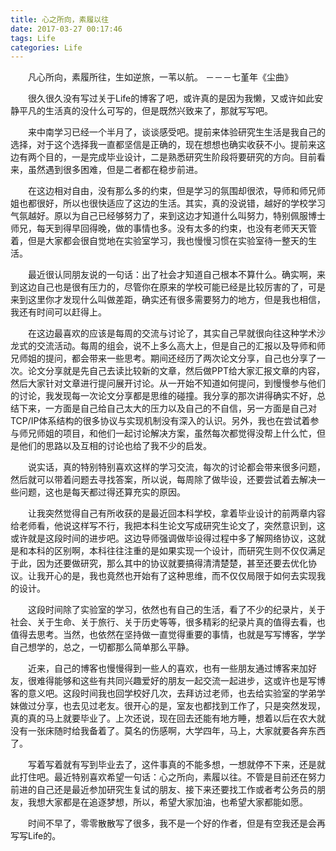 ```yaml
---
title: 心之所向，素履以往
date: 2017-03-27 00:17:46
tags: Life
categories: Life
---
```


　　凡心所向，素履所往，生如逆旅，一苇以航。   －－－七堇年《尘曲》

<!--more-->

　　很久很久没有写过关于Life的博客了吧，或许真的是因为我懒，又或许如此安静平凡的生活真的没什么可写的，但是既然兴致来了，那就写写吧。

　　来中南学习已经一个半月了，谈谈感受吧。提前来体验研究生生活是我自己的选择，对于这个选择我一直都坚信是正确的，现在想想也确实收获不小。提前来这边有两个目的，一是完成毕业设计，二是熟悉研究生阶段将要研究的方向。目前看来，虽然遇到很多困难，但是二者都在稳步前进。

　　在这边相对自由，没有那么多的约束，但是学习的氛围却很浓，导师和师兄师姐也都很好，所以也很快适应了这边的生活。其实，真的没说错，越好的学校学习气氛越好。原以为自己已经够努力了，来到这边才知道什么叫努力，特别佩服博士师兄，每天到得早回得晚，做的事情也多。没有太多的约束，也没有老师天天管着，但是大家都会很自觉地在实验室学习，我也慢慢习惯在实验室待一整天的生活。

　　最近很认同朋友说的一句话：出了社会才知道自己根本不算什么。确实啊，来到这边自己也是很有压力的，尽管你在原来的学校可能已经是比较厉害的了，可是来到这里你才发现什么叫做差距，确实还有很多需要努力的地方，但是我也相信，我还有时间可以赶得上。

　　在这边最喜欢的应该是每周的交流与讨论了，其实自己早就很向往这种学术沙龙式的交流活动。每周的组会，说不上多么高大上，但是自己的汇报以及导师和师兄师姐的提问，都会带来一些思考。期间还经历了两次论文分享，自己也分享了一次。论文分享就是先自己去读比较新的文章，然后做PPT给大家汇报文章的内容，然后大家针对文章进行提问展开讨论。从一开始不知道如何提问，到慢慢参与他们的讨论，我发现每一次论文分享都是思维的碰撞。我分享的那次讲得确实不好，总结下来，一方面是自己给自己太大的压力以及自己的不自信，另一方面是自己对TCP/IP体系结构的很多协议与实现机制没有深入的认识。另外，我也在尝试着参与师兄师姐的项目，和他们一起讨论解决方案，虽然每次都觉得没帮上什么忙，但是他们的思路以及互相的讨论也给了我不少的启发。

　　说实话，真的特别特别喜欢这样的学习交流，每次的讨论都会带来很多问题，然后就可以带着问题去寻找答案，所以说，每周除了做毕设，还要尝试着去解决一些问题，这也是每天都过得还算充实的原因。

　　让我突然觉得自己有所收获的是最近回本科学校，拿着毕业设计的前两章内容给老师看，他说这样写不行，我把本科生论文写成研究生论文了，突然意识到，这或许就是这段时间的进步吧。这边导师强调做毕设得过程中多了解网络协议，这就是和本科的区别啊，本科往往注重的是如果实现一个设计，而研究生则不仅仅满足于此，因为还要做研究，那么其中的协议就要搞得清清楚楚，甚至还要去优化协议。让我开心的是，我也竟然也开始有了这种思维，而不仅仅局限于如何去实现我的设计。

　　这段时间除了实验室的学习，依然也有自己的生活，看了不少的纪录片，关于社会、关于生命、关于旅行、关于历史等等，很多精彩的纪录片真的值得去看，也值得去思考。当然，也依然在坚持做一直觉得重要的事情，也就是写写博客，学学自己想学的，总之，一切都那么简单那么平静。

　　近来，自己的博客也慢慢得到一些人的喜欢，也有一些朋友通过博客来加好友，很难得能够和这些有共同兴趣爱好的朋友一起交流一起进步，这或许也是写博客的意义吧。这段时间我也回学校好几次，去拜访过老师，也去给实验室的学弟学妹做过分享，也去见过老友。很开心的是，室友也都找到工作了，只是突然发现，真的真的马上就要毕业了。上次还说，现在回去还能有地方睡，想着以后在农大就没有一张床随时给我备着了。莫名的伤感啊，大学四年，马上，大家就要各奔东西了。

　　写着写着就有写到毕业去了，这件事真的不能多想，一想就停不下来，还是就此打住吧。最近特别喜欢希望一句话：心之所向，素履以往。不管是目前还在努力前进的自己还是最近参加研究生复试的朋友、接下来还要找工作或者考公务员的朋友，我想大家都是在追逐梦想，所以，希望大家加油，也希望大家都能如愿。

　　时间不早了，零零散散写了很多，我不是一个好的作者，但是有空我还是会再写写Life的。